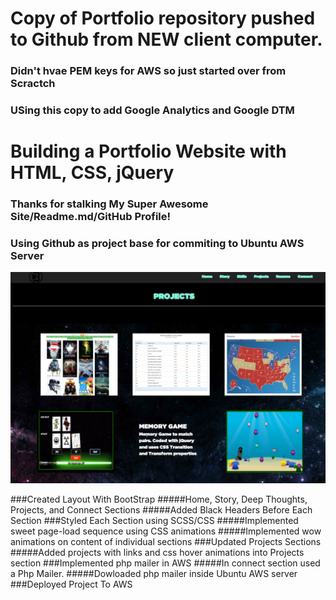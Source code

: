 # Copy of Portfolio repository pushed to Github from NEW client computer.
### Didn't hvae PEM keys for AWS so just started over from Scractch
### USing this copy to add Google Analytics and Google DTM



# Building a Portfolio Website with HTML, CSS, jQuery
### Thanks for stalking My Super Awesome Site/Readme.md/GitHub Profile!
### Using Github as project base for commiting to Ubuntu AWS Server
![alt text](img/ss.png "Description goes here")
<!--![My image](Willyb15.github.com/photo-gallery/Images/image1.jpg)-->
###Created Layout With BootStrap 
#####Home, Story, Deep Thoughts, Projects, and Connect Sections
#####Added Black Headers Before Each Section
###Styled Each Section using SCSS/CSS
#####Implemented sweet page-load sequence using CSS animations
#####Implemented wow animations on content of individual sections
###Updated Projects Sections
#####Added projects with links and css hover animations into Projects section
###Implemented php mailer in AWS
#####In connect section used a Php Mailer.
#####Dowloaded php mailer inside Ubuntu AWS server
###Deployed Project To AWS
